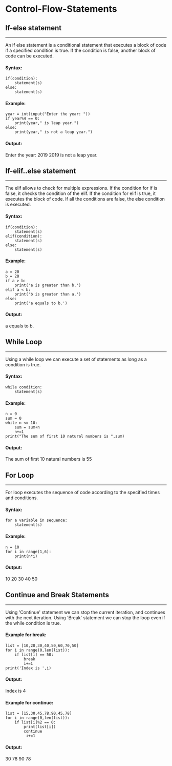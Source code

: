 # Control-Flow-Statements
## If-else statement
---
An if else statement is a conditional statement that executes a block of code if a specified condition is true. If the condition is false, another block of code can be executed.

#### Syntax:
```
if(condition):
    statement(s)
else:
    statement(s)
```
#### Example:
```
year = int(input("Enter the year: "))
if year%4 == 0:
    print(year," is leap year.")
else:
    print(year," is not a leap year.")
```
#### Output:
Enter the year: 2019
2019  is not a leap year.
## If-elif..else statement
---
The elif allows to check for multiple expressions. If the condition for if is false, it checks the condition of the elif. If the condition for elif is true, it executes the block of code. If all the conditions are false, the else condition is executed.
#### Syntax:
```
if(condition):
    statement(s)
elif(condition):
    statement(s)
else:
    statement(s)
```
#### Example:
```
a = 20
b = 20
if a > b:
    print('a is greater than b.')
elif a < b:
    print('b is greater than a.')
else:
    print('a equals to b.')
```
#### Output:
a equals to b.

## While Loop
---
Using a while loop we can execute a set of statements as long as a condition is true.
#### Syntax:
```
while condition:
    statement(s)
```
#### Example:
```
n = 0
sum = 0
while n <= 10:
    sum = sum+n
    n+=1
print("The sum of first 10 natural numbers is ",sum)
```
#### Output:
The sum of first 10 natural numbers is  55

## For Loop
---
For loop executes the sequence of code according to the specified times and conditions.
#### Syntax:
```
for a variable in sequence:
    statement(s)
```
#### Example:
```
n = 10
for i in range(1,6):
    print(n*i)
```
#### Output:
10
20
30
40
50
## Continue and Break Statements
---
Using 'Continue' statement we can stop the current iteration, and continues with the next iteration.
Using 'Break' statement we can stop the loop even if the while condition is true.
#### Example for break:
```
list = [10,20,30,40,50,60,70,50]
for i in range(0,len(list)):
    if list[i] == 50:
        break
        i+=1
print('Index is ',i)
```
#### Output:
Index is 4
#### Example for continue:
```
list = [15,30,45,78,90,45,78]
for i in range(0,len(list)):
    if list[i]%2 == 0:
        print(list[i])
        continue
         i+=1
```
#### Output:
30
78
90
78



